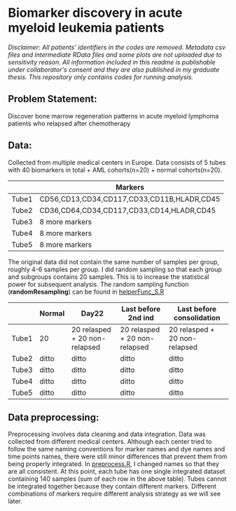 
# Biomarker discovery in acute myeloid leukemia patients

*Disclaimer: All patients' identifiers in the codes are removed. Metadata csv files and intermediate RData files and some plots are not uploaded due to sensitivity reason. All information included in this readme is publishable under collaborator's consent and they are also published in my graduate thesis. This repository only contains codes for running analysis.*

## Problem Statement:
Discover bone marrow regeneration patterns in acute myeloid lymphoma patients who relapsed after chemotherapy

## Data:
Collected from multiple medical centers in Europe. Data consists of 5 tubes with 40 biomarkers in total + AML cohorts(n=20) + normal cohorts(n=20). 

|       |Markers|
|-------|------------------------------------------- |
|Tube1  | CD56,CD13,CD34,CD117,CD33,CD11B,HLADR,CD45|
|Tube2  | CD36,CD64,CD34,CD117,CD33,CD14,HLADR,CD45|
|Tube3  | 8 more markers|
|Tube4  | 8 more markers|
|Tube5  | 8 more markers|

The original data did not contain the same number of samples per group, roughly 4-6 samples per group. I did random sampling so that each group and subgroups contains 20 samples. This is to increase the statistical power for subsequent analysis. The random sampling function (**randomResampling**) can be found in [helperFunc_S.R](https://github.com/sherrie9/AML_codes_repository/blob/master/helperFunc_S.R)

|      |Normal| Day22 |Last before 2nd ind|Last before consolidation|
|------|------|-----------------------------|-----------------------------|----------------------------|
|Tube1 |20    |20 relasped + 20 non-relapsed|20 relasped + 20 non-relapsed|20 relasped + 20 non-relapsed|
|Tube2 |ditto |ditto                        |ditto                        |ditto|
|Tube3 |ditto |ditto                        |ditto                        |ditto|
|Tube4 |ditto |ditto                        |ditto                        |ditto|
|Tube5 |ditto |ditto                        |ditto                        |ditto|

## Data preprocessing:
Preprocessing involves data cleaning and data integration. Data was collected from different medical centers. Although each center tried to follow the same naming conventions for marker names and dye names and time points names, there were still minor differences that prevent them from being properly integrated. In [preprocess.R](https://github.com/sherrie9/AML_codes_repository/blob/master/preprocess.R), I changed names so that they are all consistent. At this point, each tube has one single integrated dataset containing 140 samples (sum of each row in the above table). Tubes cannot be integrated together because they contain different markers. Different combinations of markers require different analysis strategy as we will see later. 



